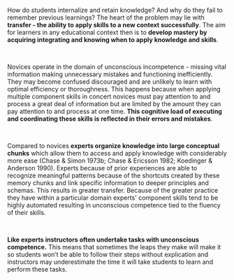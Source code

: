 <p><span style=font-weight: 400;>How do students internalize and retain knowledge? And why do they fail to remember previous learnings? The heart of the problem may lie with </span><strong>transfer - the ability to apply skills to a new context successfully</strong><span style=font-weight: 400;>. The aim for learners in any educational context then is to </span><strong>develop mastery by acquiring integrating and knowing when to apply knowledge and skills</strong><span style=font-weight: 400;>.</span></p>  <p> </p>  <p><span style=font-weight: 400;>Novices operate in the domain of unconscious incompetence - missing vital information making unnecessary mistakes and functioning inefficiently. They may become confused discouraged and are unlikely to learn with optimal efficiency or thoroughness. This happens because when applying multiple component skills in concert novices must pay attention to and process a great deal of information but are limited by the amount they can pay attention to and process at one time. </span><strong>This cognitive load of executing and coordinating these skills is reflected in their errors and mistakes</strong><span style=font-weight: 400;>.</span></p>  <p> </p>  <p><span style=font-weight: 400;>Compared to novices </span><strong>experts organize knowledge into large conceptual chunks</strong><span style=font-weight: 400;> which allow them to access and apply knowledge with considerably more ease (Chase &amp; Simon 1973b; Chase &amp; Ericsson 1982; Koedinger &amp; Anderson 1990). Experts because of prior experiences are able to recognize meaningful patterns because of the shortcuts created by these memory chunks and link specific information to deeper principles and schemas. This results in greater transfer. Because of the greater practice they have within a particular domain experts' component skills tend to be highly automated resulting in unconscious competence tied to the fluency of their skills.</span></p>  <p> </p>  <p><strong>Like experts instructors often undertake tasks with unconscious competence.</strong><span style=font-weight: 400;> This means that sometimes the leaps they make will make it so students won’t be able to follow their steps without explication and instructors may underestimate the time it will take students to learn and perform these tasks.</span></p>